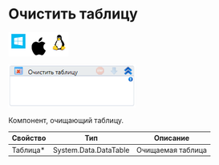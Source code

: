 # Очистить таблицу

![](<../../../../.gitbook/assets/image (100) (1) (1) (1) (1) (1) (1) (1) (2) (289).png>)

![](<../../../../.gitbook/assets/image (254).png>)

Компонент, очищающий таблицу.

| Свойство  | Тип                   | Описание          |
| --------- | --------------------- | ----------------- |
| Таблица\* | System.Data.DataTable | Очищаемая таблица |
